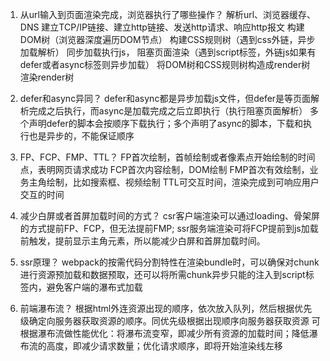 <!--
 * @Author: your name
 * @Date: 2022-03-01 09:42:44
 * @LastEditTime: 2022-03-01 13:18:25
 * @LastEditors: Please set LastEditors
 * @Description: 打开koroFileHeader查看配置 进行设置: https://github.com/OBKoro1/koro1FileHeader/wiki/%E9%85%8D%E7%BD%AE
 * @FilePath: /fe_interview/服务端渲染/ssr.md
-->
1. 从url输入到页面渲染完成，浏览器执行了哪些操作？
解析url、浏览器缓存、DNS
建立TCP/IP链接、建立http链接、发送http请求、响应http报文
构建DOM树（浏览器深度遍历DOM节点）
构建CSS规则树（遇到css外链，异步加载解析）
同步加载执行js， 阻塞页面渲染（遇到script标签，外链js如果有defer或者async标签则异步加载）
将DOM树和CSS规则树构造成render树
渲染render树

2. defer和async异同？
defer和async都是异步加载js文件，但defer是等页面解析完成之后执行，而async是加载完成之后立即执行（执行阻塞页面解析）
多个声明defer的脚本会按顺序下载执行；多个声明了async的脚本，下载和执行也是异步的，不能保证顺序

3. FP、FCP、FMP、TTL？
FP首次绘制，首帧绘制或者像素点开始绘制的时间点，表明网页请求成功
FCP首次内容绘制，DOM绘制
FMP首次有效绘制，业务主角绘制，比如搜索框、视频绘制
TTL可交互时间，渲染完成到可响应用户交互的时间

4. 减少白屏或者首屏加载时间的方式？
csr客户端渲染可以通过loading、骨架屏的方式提前FP、FCP，但无法提前FMP; ssr服务端渲染可将FCP提前到js加载前触发，提前显示主角元素，所以能减少白屏和首屏加载时间。

5. ssr原理？
webpack的按需代码分割特性在渲染bundle时，可以确保对chunk进行资源预加载和数据预取，还可以将所需chunk异步只能的注入到script标签内，避免客户端的瀑布式加载

6. 前端瀑布流？
根据html外连资源出现的顺序，依次放入队列，然后根据优先级确定向服务器获取资源的顺序。同优先级根据出现顺序向服务器获取资源
可根据瀑布流做性能优化：将瀑布流变窄，即减少所有资源的加载时间；降低瀑布流的高度，即减少请求数量；优化请求顺序，即将开始渲染线左移

